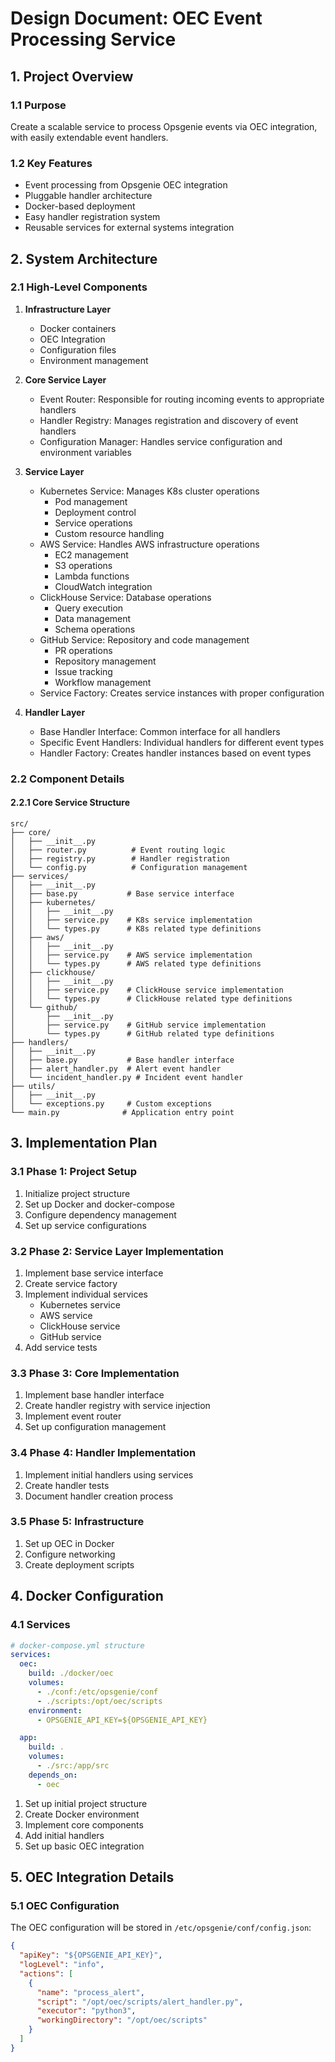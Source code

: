 # Design Document: OEC Event Processing Service

## 1. Project Overview

### 1.1 Purpose
Create a scalable service to process Opsgenie events via OEC integration, with easily extendable event handlers.

### 1.2 Key Features
- Event processing from Opsgenie OEC integration
- Pluggable handler architecture
- Docker-based deployment
- Easy handler registration system
- Reusable services for external systems integration

## 2. System Architecture

### 2.1 High-Level Components

1. **Infrastructure Layer**
   - Docker containers
   - OEC Integration
   - Configuration files
   - Environment management

2. **Core Service Layer**
   - Event Router: Responsible for routing incoming events to appropriate handlers
   - Handler Registry: Manages registration and discovery of event handlers
   - Configuration Manager: Handles service configuration and environment variables

3. **Service Layer**
   - Kubernetes Service: Manages K8s cluster operations
     * Pod management
     * Deployment control
     * Service operations
     * Custom resource handling
   - AWS Service: Handles AWS infrastructure operations
     * EC2 management
     * S3 operations
     * Lambda functions
     * CloudWatch integration
   - ClickHouse Service: Database operations
     * Query execution
     * Data management
     * Schema operations
   - GitHub Service: Repository and code management
     * PR operations
     * Repository management
     * Issue tracking
     * Workflow management
   - Service Factory: Creates service instances with proper configuration

4. **Handler Layer**
   - Base Handler Interface: Common interface for all handlers
   - Specific Event Handlers: Individual handlers for different event types
   - Handler Factory: Creates handler instances based on event types

### 2.2 Component Details

#### 2.2.1 Core Service Structure
```
src/
├── core/
│   ├── __init__.py
│   ├── router.py          # Event routing logic
│   ├── registry.py        # Handler registration
│   └── config.py          # Configuration management
├── services/
│   ├── __init__.py
│   ├── base.py           # Base service interface
│   ├── kubernetes/
│   │   ├── __init__.py
│   │   ├── service.py    # K8s service implementation
│   │   └── types.py      # K8s related type definitions
│   ├── aws/
│   │   ├── __init__.py
│   │   ├── service.py    # AWS service implementation
│   │   └── types.py      # AWS related type definitions
│   ├── clickhouse/
│   │   ├── __init__.py
│   │   ├── service.py    # ClickHouse service implementation
│   │   └── types.py      # ClickHouse related type definitions
│   └── github/
│       ├── __init__.py
│       ├── service.py    # GitHub service implementation
│       └── types.py      # GitHub related type definitions
├── handlers/
│   ├── __init__.py
│   ├── base.py           # Base handler interface
│   ├── alert_handler.py  # Alert event handler
│   └── incident_handler.py # Incident event handler
├── utils/
│   ├── __init__.py
│   └── exceptions.py     # Custom exceptions
└── main.py              # Application entry point
```

## 3. Implementation Plan

### 3.1 Phase 1: Project Setup
1. Initialize project structure
2. Set up Docker and docker-compose
3. Configure dependency management
4. Set up service configurations

### 3.2 Phase 2: Service Layer Implementation
1. Implement base service interface
2. Create service factory
3. Implement individual services
   - Kubernetes service
   - AWS service
   - ClickHouse service
   - GitHub service
4. Add service tests

### 3.3 Phase 3: Core Implementation
1. Implement base handler interface
2. Create handler registry with service injection
3. Implement event router
4. Set up configuration management

### 3.4 Phase 4: Handler Implementation
1. Implement initial handlers using services
2. Create handler tests
3. Document handler creation process

### 3.5 Phase 5: Infrastructure
1. Set up OEC in Docker
2. Configure networking
3. Create deployment scripts

## 4. Docker Configuration

### 4.1 Services
```yaml
# docker-compose.yml structure
services:
  oec:
    build: ./docker/oec
    volumes:
      - ./conf:/etc/opsgenie/conf
      - ./scripts:/opt/oec/scripts
    environment:
      - OPSGENIE_API_KEY=${OPSGENIE_API_KEY}

  app:
    build: .
    volumes:
      - ./src:/app/src
    depends_on:
      - oec
```


1. Set up initial project structure
2. Create Docker environment
3. Implement core components
4. Add initial handlers
5. Set up basic OEC integration

## 5. OEC Integration Details

### 5.1 OEC Configuration
The OEC configuration will be stored in `/etc/opsgenie/conf/config.json`:

```json
{
  "apiKey": "${OPSGENIE_API_KEY}",
  "logLevel": "info",
  "actions": [
    {
      "name": "process_alert",
      "script": "/opt/oec/scripts/alert_handler.py",
      "executor": "python3",
      "workingDirectory": "/opt/oec/scripts"
    }
  ]
}
```
